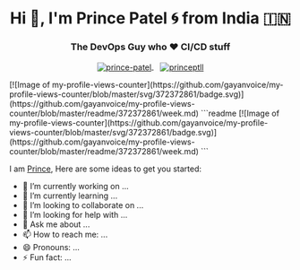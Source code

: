 <h1 align="center">Hi 👋, I'm Prince Patel 🌀 from India 🇮🇳</h1>
<h3 align="center">The DevOps Guy who ♥ CI/CD stuff</h3>

<p align="center">
<a href="https://www.linkedin.com/in/prince-patel-a266a5221/" target="blank">
  <img align="center" src="https://cdn.jsdelivr.net/npm/simple-icons@3/icons/linkedin.svg" alt="prince-patel" width="22px" />
</a>
 &nbsp;&nbsp;
  <a href="https://instagram.com/princeptll" target="blank">
  <img align="center" src="https://cdn.jsdelivr.net/npm/simple-icons@3/icons/instagram.svg" alt="princeptll" width="22px" />
</a></p>
[![Image of my-profile-views-counter](https://github.com/gayanvoice/my-profile-views-counter/blob/master/svg/372372861/badge.svg)](https://github.com/gayanvoice/my-profile-views-counter/blob/master/readme/372372861/week.md)
```readme
[![Image of my-profile-views-counter](https://github.com/gayanvoice/my-profile-views-counter/blob/master/svg/372372861/badge.svg)](https://github.com/gayanvoice/my-profile-views-counter/blob/master/readme/372372861/week.md)
```

  
<!--
**princeptll/princeptll** is a ✨ _special_ ✨ repository because its `README.md` (this file) appears on your GitHub profile.
-->
I am [Prince](https://www.linkedin.com/in/prince-patel-a266a5221/), 
Here are some ideas to get you started:

- 🔭 I’m currently working on ...
- 🌱 I’m currently learning ...
- 👯 I’m looking to collaborate on ...
- 🤔 I’m looking for help with ...
- 💬 Ask me about ...
- 📫 How to reach me: ...
- 😄 Pronouns: ...
- ⚡ Fun fact: ...

